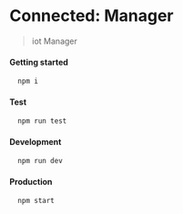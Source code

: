 # Connected: Manager
> iot Manager

#### Getting started
```bash
  npm i
```

#### Test
```bash
  npm run test
```

#### Development
```bash
  npm run dev
```

#### Production
```bash
  npm start
```
